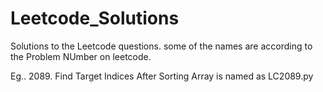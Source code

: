 # Leetcode_Solutions


Solutions to the Leetcode questions. some of the names are according to the Problem NUmber on leetcode.

Eg.. 2089. Find Target Indices After Sorting Array is named as LC2089.py
